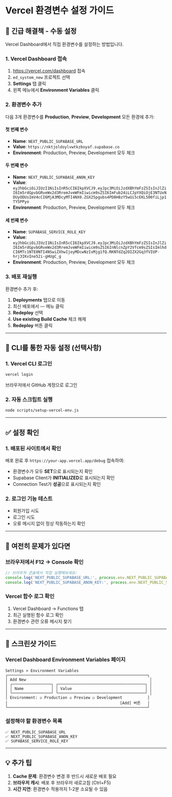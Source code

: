 # Vercel 환경변수 설정 가이드

## 🚨 긴급 해결책 - 수동 설정

Vercel Dashboard에서 직접 환경변수를 설정하는 방법입니다.

### 1. Vercel Dashboard 접속
1. https://vercel.com/dashboard 접속
2. `ed_system_new` 프로젝트 선택
3. **Settings** 탭 클릭
4. 왼쪽 메뉴에서 **Environment Variables** 클릭

### 2. 환경변수 추가
다음 3개 환경변수를 **Production**, **Preview**, **Development** 모든 환경에 추가:

#### 첫 번째 변수
- **Name**: `NEXT_PUBLIC_SUPABASE_URL`
- **Value**: `https://nktjoldoylvwtkzboyaf.supabase.co`
- **Environment**: Production, Preview, Development 모두 체크

#### 두 번째 변수
- **Name**: `NEXT_PUBLIC_SUPABASE_ANON_KEY`
- **Value**: `eyJhbGciOiJIUzI1NiIsInR5cCI6IkpXVCJ9.eyJpc3MiOiJzdXBhYmFzZSIsInJlZiI6Im5rdGpvbGRveWx2d3RremJveWFmIiwicm9sZSI6ImFub24iLCJpYXQiOjE3NTUxNDUyODUsImV4cCI6MjA3MDcyMTI4NX0.ZGX25pgubs4PD8H8zY5wUi5cEKL500fiLjp1TY5PPyo`
- **Environment**: Production, Preview, Development 모두 체크

#### 세 번째 변수
- **Name**: `SUPABASE_SERVICE_ROLE_KEY`
- **Value**: `eyJhbGciOiJIUzI1NiIsInR5cCI6IkpXVCJ9.eyJpc3MiOiJzdXBhYmFzZSIsInJlZiI6Im5rdGpvbGRveWx2d3RremJveWFmIiwicm9sZSI6InNlcnZpY2Vfcm9sZSIsImlhdCI6MTc1NTE0NTI4NSwiZXhwIjoyMDcwNzIxMjg1fQ.RKNTdZq2OIZX2Gq3fVIUP-hrj3IKvIne52i-gHUgC_g`
- **Environment**: Production, Preview, Development 모두 체크

### 3. 배포 재실행
환경변수 추가 후:
1. **Deployments** 탭으로 이동
2. 최신 배포에서 **⋯** 메뉴 클릭
3. **Redeploy** 선택
4. **Use existing Build Cache** 체크 해제
5. **Redeploy** 버튼 클릭

---

## 🔧 CLI를 통한 자동 설정 (선택사항)

### 1. Vercel CLI 로그인
```bash
vercel login
```
브라우저에서 GitHub 계정으로 로그인

### 2. 자동 스크립트 실행
```bash
node scripts/setup-vercel-env.js
```

---

## ✅ 설정 확인

### 1. 배포된 사이트에서 확인
배포 완료 후 `https://your-app.vercel.app/debug` 접속하여:
- 환경변수가 모두 **SET**으로 표시되는지 확인
- Supabase Client가 **INITIALIZED**로 표시되는지 확인
- Connection Test가 **성공**으로 표시되는지 확인

### 2. 로그인 기능 테스트
- 회원가입 시도
- 로그인 시도
- 오류 메시지 없이 정상 작동하는지 확인

---

## 🐛 여전히 문제가 있다면

### 브라우저에서 F12 → Console 확인
```javascript
// 브라우저 콘솔에서 직접 실행해보세요:
console.log('NEXT_PUBLIC_SUPABASE_URL:', process.env.NEXT_PUBLIC_SUPABASE_URL);
console.log('NEXT_PUBLIC_SUPABASE_ANON_KEY:', process.env.NEXT_PUBLIC_SUPABASE_ANON_KEY);
```

### Vercel 함수 로그 확인
1. Vercel Dashboard → Functions 탭
2. 최근 실행된 함수 로그 확인
3. 환경변수 관련 오류 메시지 찾기

---

## 📸 스크린샷 가이드

### Vercel Dashboard Environment Variables 페이지
```
Settings > Environment Variables
┌─────────────────────────────────────────────────────────────┐
│ Add New                                                      │
│ ┌─────────────────┐ ┌──────────────────────────────────────┐ │
│ │ Name            │ │ Value                                │ │
│ └─────────────────┘ └──────────────────────────────────────┘ │
│ Environment: ☑ Production ☑ Preview ☑ Development           │
│                                                 [Add] 버튼   │
└─────────────────────────────────────────────────────────────┘
```

### 설정해야 할 환경변수 목록
```
✅ NEXT_PUBLIC_SUPABASE_URL
✅ NEXT_PUBLIC_SUPABASE_ANON_KEY  
✅ SUPABASE_SERVICE_ROLE_KEY
```

---

## 💡 추가 팁

1. **Cache 문제**: 환경변수 변경 후 반드시 새로운 배포 필요
2. **브라우저 캐시**: 배포 후 브라우저 새로고침 (Ctrl+F5)
3. **시간 지연**: 환경변수 적용까지 1-2분 소요될 수 있음